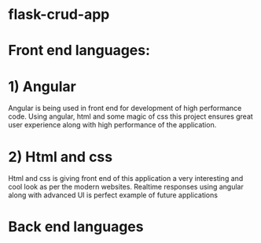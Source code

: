 # flask-crud-app
# Front end languages: 
# 1) Angular
  Angular is being used in front end for development of high performance code. Using angular, html and some magic of css this project ensures great user experience along with high performance of the application. 
 # 2) Html and css
 Html and css is giving front end of this application a very interesting and cool look as per the modern websites. Realtime responses using angular along with advanced UI is perfect example of future applications
# Back end languages
